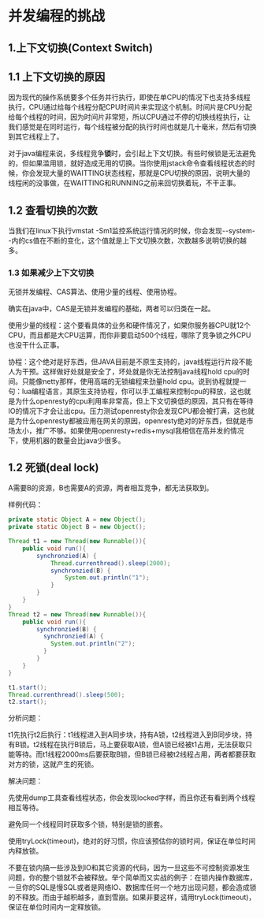 # 并发编程的挑战

## 1.上下文切换(Context Switch)

## 1.1 上下文切换的原因

因为现代的操作系统要多个任务并行执行，即使在单CPU的情况下也支持多线程执行，CPU通过给每个线程分配CPU时间片来实现这个机制。时间片是CPU分配给每个线程的时间，因为时间片非常短，所以CPU通过不停的切换线程执行，让我们感觉是在同时运行，每个线程被分配的执行时间也就是几十毫米，然后有切换到其它线程上了。

对于java编程来说，多线程竞争**锁**时，会引起上下文切换。有些时候锁是无法避免的，但如果滥用锁，就好造成无用的切换。当你使用jstack命令查看线程状态的时候，你会发现大量的WAITTING状态线程，那就是CPU切换的原因，说明大量的线程闲的没事做，在WAITTING和RUNNING之前来回切换着玩，不干正事。

## 1.2 查看切换的次数

当我们在linux下执行vmstat -Sm1监控系统运行情况的时候，你会发现--system--内的cs值在不断的变化，这个值就是上下文切换次数，次数越多说明切换的越多。

### 1.3 如果减少上下文切换

无锁并发编程、CAS算法、使用少量的线程、使用协程。

确实在java中，CAS是无锁并发编程的基础，两者可以归类在一起。

使用少量的线程：这个要看具体的业务和硬件情况了，如果你服务器CPU就12个CPU，而且都是大CPU运算，而你非要启动500个线程，哪除了竞争锁之外CPU也没干什么正事。

协程：这个绝对是好东西，但JAVA目前是不原生支持的，java线程运行片段不能人为干预。这样做好处就是安全了，坏处就是你无法控制java线程hold cpu的时间。只能像netty那样，使用高端的无锁编程来劲量hold cpu。说到协程就提一句：lua编程语言，其原生支持协程，你可以手工编程来控制cpu的释放，这也就是为什么openresty的cpu利用率非常高，但上下文切换低的原因，其只有在等待IO的情况下才会让出cpu。压力测试openresty你会发现CPU都会被打满，这也就是为什么openresty都被应用在网关的原因，openresty绝对的好东西，但就是市场太小，推广不够。如果使用openresty+redis+mysql我相信在高并发的情况下，使用机器的数量会比java少很多。

## 1.2 死锁(deal lock)

A需要B的资源，B也需要A的资源，两者相互竞争，都无法获取到。

样例代码：

```java
private static Object A = new Object();
private static Object B = new Object();

Thread t1 = new Thread(new Runnable()){
    public void run(){
        synchronzied(A) {
            Thread.currenthread().sleep(2000);
        	synchronzied(B) {
            	System.out.println("1");
	        }            
        }
    }
}
Thread t2 = new Thread(new Runnable()){
    public void run(){
        synchronzied(B) {
          synchronzied(A) {
            System.out.println("2");
          }
        }
    }
}

t1.start();
Thread.currenthread().sleep(500);
t2.start();
```

分析问题：

t1先执行t2后执行：t1线程进入到A同步块，持有A锁，t2线程进入到B同步块，持有B锁。t2线程在执行B锁后，马上要获取A锁，但A锁已经被t1占用，无法获取只能等待。而t1线程2000ms后要获取B锁，但B锁已经被t2线程占用，两者都要获取对方的锁，这就产生的死锁。

解决问题：

先使用dump工具查看线程状态，你会发现locked字样，而且你还有看到两个线程相互等待。

避免同一个线程同时获取多个锁，特别是锁的嵌套。

使用tryLock(timeout)，绝对的好习惯，你应该预估你的锁时间，保证在单位时间内释放锁。

不要在锁内搞一些涉及到IO和其它资源的代码，因为一旦这些不可控制资源发生问题，你的整个锁就不会被释放。举个简单而又实战的例子：在锁内操作数据库，一旦你的SQL是慢SQL或者是网络IO、数据库任何一个地方出现问题，都会造成锁的不释放。而由于越积越多，直到雪崩。如果非要这样，请用tryLock(timeout)，保证在单位时间内一定释放锁。





